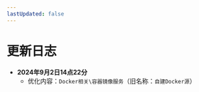 ```yaml
---
lastUpdated: false
---
```


# 更新日志

- **2024年9月2日14点22分**
    - 优化内容：```Docker相关\容器镜像服务```（旧名称：```自建Docker源```）